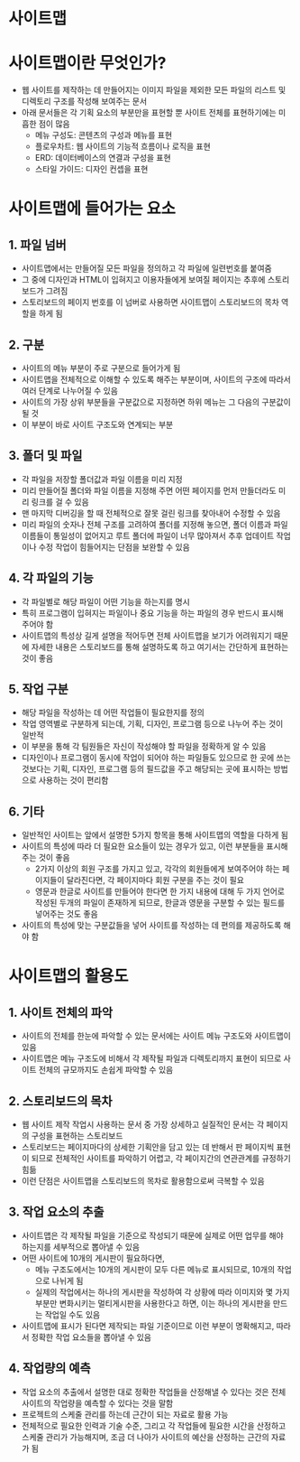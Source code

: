 # 사이트맵

# 사이트맵이란 무엇인가?

- 웹 사이트를 제작하는 데 만들어지는 이미지 파일을 제외한 모든 파일의 리스트 및 디렉토리 구조를 작성해 보여주는 문서
- 아래 문서들은 각 기획 요소의 부분만을 표현할 뿐 사이트 전체를 표현하기에는 미흡한 점이 많음
    - 메뉴 구성도: 콘텐츠의 구성과 메뉴를 표현
    - 플로우차트: 웹 사이트의 기능적 흐름이나 로직을 표현
    - ERD: 데이터베이스의 연결과 구성을 표현
    - 스타일 가이드: 디자인 컨셉을 표현

# 사이트맵에 들어가는 요소

## 1. 파일 넘버

- 사이트맵에서는 만들어질 모든 파일을 정의하고 각 파일에 일련번호를 붙여줌
- 그 중에 디자인과 HTML이 입혀지고 이용자들에게 보여질 페이지는 추후에 스토리보드가 그려짐
- 스토리보드의 페이지 번호를 이 넘버로 사용하면 사이트맵이 스토리보드의 목차 역할을 하게 됨

## 2. 구분

- 사이트의 메뉴 부분이 주로 구분으로 들어가게 됨
- 사이트맵을 전체적으로 이해할 수 있도록 해주는 부분이며, 사이트의 구조에 따라서 여러 단계로 나누어질 수 있음
- 사이트의 가장 상위 부분들을 구분값으로 지정하면 하위 메뉴는 그 다음의 구분값이 될 것
- 이 부분이 바로 사이트 구조도와 연계되는 부분

## 3. 폴더 및 파일

- 각 파일을 저장할 폴더값과 파일 이름을 미리 지정
- 미리 만들어질 폴더와 파일 이름을 지정해 주면 어떤 페이지를 먼저 만들더라도 미리 링크를 걸 수 있음
- 맨 마지막 디버깅을 할 때 전체적으로 잘못 걸린 링크를 찾아내어 수정할 수 있음
- 미리 파일의 숫자나 전체 구조를 고려하여 폴더를 지정해 놓으면, 폴더 이름과 파일 이름들이 통일성이 없어지고 루트 폴더에 파일이 너무 많아져서 추후 업데이트 작업이나 수정 작업이 힘들어지는 단점을 보완할 수 있음

## 4. 각 파일의 기능

- 각 파일별로 해당 파일이 어떤 기능을 하는지를 명시
- 특히 프로그램이 입혀지는 파일이나 중요 기능을 하는 파일의 경우 반드시 표시해 주어야 함
- 사이트맵의 특성상 길게 설명을 적어두면 전체 사이트맵을 보기가 어려워지기 때문에 자세한 내용은 스토리보드를 통해 설명하도록 하고 여기서는 간단하게 표현하는 것이 좋음

## 5. 작업 구분

- 해당 파일을 작성하는 데 어떤 작업들이 필요한지를 정의
- 작업 영역별로 구분하게 되는데, 기획, 디자인, 프로그램 등으로 나누어 주는 것이 일반적
- 이 부분을 통해 각 팀원들은 자신이 작성해야 할 파일을 정확하게 알 수 있음
- 디자인이나 프로그램이 동시에 작업이 되어야 하는 파일들도 있으므로 한 곳에 쓰는 것보다는 기획, 디자인, 프로그램 등의 필드값을 주고 해당되는 곳에 표시하는 방법으로 사용하는 것이 편리함

## 6. 기타

- 일반적인 사이트는 앞에서 설명한 5가지 항목을 통해 사이트맵의 역할을 다하게 됨
- 사이트의 특성에 따라 더 필요한 요소들이 있는 경우가 있고, 이런 부분들을 표시해 주는 것이 좋음
    - 2가지 이상의 회원 구조를 가지고 있고, 각각의 회원들에게 보여주어야 하는 페이지들이 달라진다면, 각 페이지마다 회원 구분을 주는 것이 필요
    - 영문과 한글로 사이트를 만들어야 한다면 한 가지 내용에 대해 두 가지 언어로 작성된 두개의 파일이 존재하게 되므로, 한글과 영문을 구분할 수 있는 필드를 넣어주는 것도 좋음
- 사이트의 특성에 맞는 구분값들을 넣어 사이트를 작성하는 데 편의를 제공하도록 해야 함

# 사이트맵의 활용도

## 1. 사이트 전체의 파악

- 사이트의 전체를 한눈에 파악할 수 있는 문서에는 사이트 메뉴 구조도와 사이트맵이 있음
- 사이트맵은 메뉴 구조도에 비해서 각 제작될 파일과 디렉토리까지 표현이 되므로 사이트 전체의 규모까지도 손쉽게 파악할 수 있음

## 2. 스토리보드의 목차

- 웹 사이트 제작 작업시 사용하는 문서 중 가장 상세하고 실질적인 문서는 각 페이지의 구성을 표현하는 스토리보드
- 스토리보드는 페이지마다의 상세한 기획안을 담고 있는 데 반해서 판 페이지씩 표현이 되므로 전체적인 사이트를 파악하기 어렵고, 각 페이지간의 연관관계를 규정하기 힘듦
- 이런 단점은 사이트맵을 스토리보드의 목차로 활용함으로써 극복할 수 있음

## 3. 작업 요소의 추출

- 사이트맵은 각 제작될 파일을 기준으로 작성되기 때문에 실제로 어떤 업무를 해야 하는지를 세부적으로 뽑아낼 수 있음
- 어떤 사이트에 10개의 게시판이 필요하다면,
    - 메뉴 구조도에서는 10개의 게시판이 모두 다른 메뉴로 표시되므로, 10개의 작업으로 나뉘게 됨
    - 실제의 작업에서는 하나의 게시판을 작성하여 각 상황에 따라 이미지와 몇 가지 부분만 변화시키는 멀티게시판을 사용한다고 하면, 이는 하나의 게시판을 만드는 작업일 수도 있음
- 사이트맵에 표시가 된다면 제작되는 파일 기준이므로 이런 부분이 명확해지고, 따라서 정확한 작업 요소들을 뽑아낼 수 있음

## 4. 작업량의 예측

- 작업 요소의 추출에서 설명한 대로 정확한 작업들을 산정해낼 수 있다는 것은 전체 사이트의 작업량을 예측할 수 있다는 것을 말함
- 프로젝트의 스케줄 관리를 하는데 근간이 되는 자료로 활용 가능
- 전체적으로 필요한 인력과 기술 수준, 그리고 각 작업들에 필요한 시간을 산정하고 스케줄 관리가 가능해지며, 조금 더 나아가 사이트의 예산을 산정하는 근간의 자료가 됨